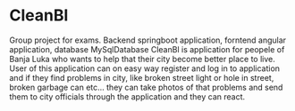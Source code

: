 # CleanBl
Group project for exams. Backend springboot application, forntend angular application, database MySqlDatabase
CleanBl is application for peopele of Banja Luka who wants to help that their city become better place to live.
User of this application can on easy way register and log in to application and if they find problems in city, like broken street light or hole in street, broken garbage can etc...
they can take photos of that problems and send them to city officials through the application and they can react.
